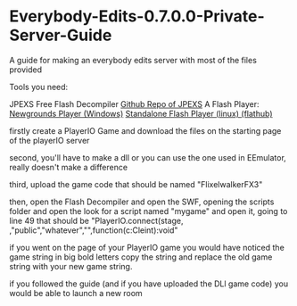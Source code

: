 # Everybody-Edits-0.7.0.0-Private-Server-Guide
A guide for making an everybody edits server with most of the files provided

Tools you need:

JPEXS Free Flash Decompiler [Github Repo of JPEXS](https://github.com/jindrapetrik/jpexs-decompiler)
A Flash Player:
  [Newgrounds Player (Windows)](https://www.newgrounds.com/flash/player)
  [Standalone Flash Player (linux) (flathub)](https://flathub.org/apps/details/com.adobe.Flash-Player-Projector)
  
firstly create a PlayerIO Game and download the files
on the starting page of the playerIO server

second, you'll have to make a dll or you can use the one used in EEmulator, really doesn't make a difference

third, upload the game code that should be named "FlixelwalkerFX3"

then, open the Flash Decompiler and open the SWF, opening the scripts folder and open the <default package>
look for a script named "mygame" and open it, going to line 49 that should be
"PlayerIO.connect(stage, <game string>,"public","whatever","",function(c:Cleint):void"

if you went on the page of your PlayerIO game you would have noticed the game string in big bold letters
copy the string and replace the old game string with your new game string.

if you followed the guide (and if you have uploaded the DLl game code) you would be able to launch a new room
